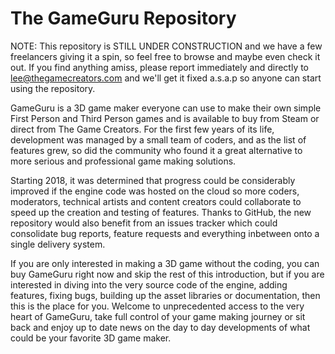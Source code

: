 # The GameGuru Repository

NOTE: This repository is STILL UNDER CONSTRUCTION and we have a few freelancers giving it a spin, so feel free to browse and maybe even check it out. If you find anything amiss, please report immediately and directly to lee@thegamecreators.com and we'll get it fixed a.s.a.p so anyone can start using the repository.

GameGuru is a 3D game maker everyone can use to make their own simple First Person and Third Person games and is available to buy from Steam or direct from The Game Creators. For the first few years of its life, development was managed by a small team of coders, and as the list of features grew, so did the community who found it a great alternative to more serious and professional game making solutions.

Starting 2018, it was determined that progress could be considerably improved if the engine code was hosted on the cloud so more coders, moderators, technical artists and content creators could collaborate to speed up the creation and testing of features. Thanks to GitHub, the new repository would also benefit from an issues tracker which could consolidate bug reports, feature requests and everything inbetween onto a single delivery system.

If you are only interested in making a 3D game without the coding, you can buy GameGuru right now and skip the rest of this introduction, but if you are interested in diving into the very source code of the engine, adding features, fixing bugs, building up the asset libraries or documentation, then this is the place for you. Welcome to unprecedented access to the very heart of GameGuru, take full control of your game making journey or sit back and enjoy up to date news on the day to day developments of what could be your favorite 3D game maker.
